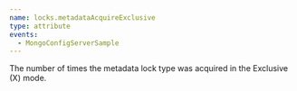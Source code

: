 ```yaml
---
name: locks.metadataAcquireExclusive
type: attribute
events:
  - MongoConfigServerSample
---
```


The number of times the metadata lock type was acquired in the Exclusive (X) mode.